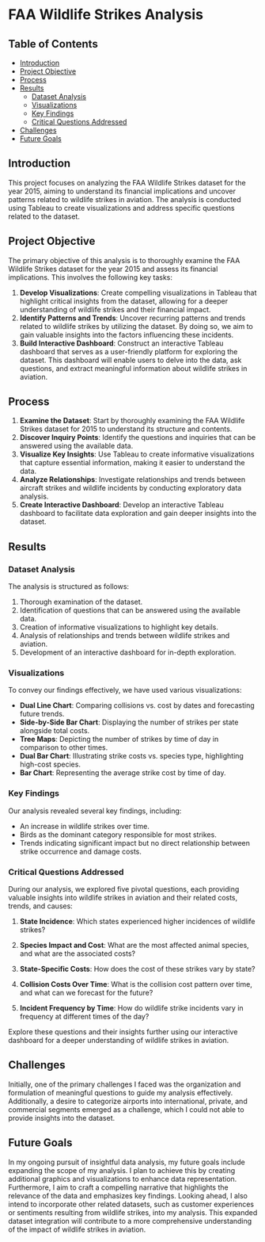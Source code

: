 # FAA Wildlife Strikes Analysis

## Table of Contents
- [Introduction](#introduction)
- [Project Objective](#project-objective)
- [Process](#process)
- [Results](#results)
  - [Dataset Analysis](#dataset-analysis)
  - [Visualizations](#visualizations)
  - [Key Findings](#key-findings)
  - [Critical Questions Addressed](#critical-questions-addressed)
- [Challenges](#challenges)
- [Future Goals](#future-goals)

## Introduction
This project focuses on analyzing the FAA Wildlife Strikes dataset for the year 2015, aiming to understand its financial implications and uncover patterns related to wildlife strikes in aviation. The analysis is conducted using Tableau to create visualizations and address specific questions related to the dataset.

## Project Objective
The primary objective of this analysis is to thoroughly examine the FAA Wildlife Strikes dataset for the year 2015 and assess its financial implications. This involves the following key tasks:
1. **Develop Visualizations**: Create compelling visualizations in Tableau that highlight critical insights from the dataset, allowing for a deeper understanding of wildlife strikes and their financial impact.
2. **Identify Patterns and Trends**: Uncover recurring patterns and trends related to wildlife strikes by utilizing the dataset. By doing so, we aim to gain valuable insights into the factors influencing these incidents.
3. **Build Interactive Dashboard**: Construct an interactive Tableau dashboard that serves as a user-friendly platform for exploring the dataset. This dashboard will enable users to delve into the data, ask questions, and extract meaningful information about wildlife strikes in aviation.

## Process
1. **Examine the Dataset**: Start by thoroughly examining the FAA Wildlife Strikes dataset for 2015 to understand its structure and contents.
2. **Discover Inquiry Points**: Identify the questions and inquiries that can be answered using the available data.
3. **Visualize Key Insights**: Use Tableau to create informative visualizations that capture essential information, making it easier to understand the data.
4. **Analyze Relationships**: Investigate relationships and trends between aircraft strikes and wildlife incidents by conducting exploratory data analysis.
5. **Create Interactive Dashboard**: Develop an interactive Tableau dashboard to facilitate data exploration and gain deeper insights into the dataset.

## Results

### Dataset Analysis
The analysis is structured as follows:
1. Thorough examination of the dataset.
2. Identification of questions that can be answered using the available data.
3. Creation of informative visualizations to highlight key details.
4. Analysis of relationships and trends between wildlife strikes and aviation.
5. Development of an interactive dashboard for in-depth exploration.

### Visualizations
To convey our findings effectively, we have used various visualizations:
- **Dual Line Chart**: Comparing collisions vs. cost by dates and forecasting future trends.
- **Side-by-Side Bar Chart**: Displaying the number of strikes per state alongside total costs.
- **Tree Maps**: Depicting the number of strikes by time of day in comparison to other times.
- **Dual Bar Chart**: Illustrating strike costs vs. species type, highlighting high-cost species.
- **Bar Chart**: Representing the average strike cost by time of day.

### Key Findings
Our analysis revealed several key findings, including:
- An increase in wildlife strikes over time.
- Birds as the dominant category responsible for most strikes.
- Trends indicating significant impact but no direct relationship between strike occurrence and damage costs.

### Critical Questions Addressed
During our analysis, we explored five pivotal questions, each providing valuable insights into wildlife strikes in aviation and their related costs, trends, and causes:

1. **State Incidence**: Which states experienced higher incidences of wildlife strikes?

2. **Species Impact and Cost**: What are the most affected animal species, and what are the associated costs?

3. **State-Specific Costs**: How does the cost of these strikes vary by state?

4. **Collision Costs Over Time**: What is the collision cost pattern over time, and what can we forecast for the future?

5. **Incident Frequency by Time**: How do wildlife strike incidents vary in frequency at different times of the day?

Explore these questions and their insights further using our interactive dashboard for a deeper understanding of wildlife strikes in aviation.

## Challenges
Initially, one of the primary challenges I faced was the organization and formulation of meaningful questions to guide my analysis effectively. Additionally, a desire to categorize airports into international, private, and commercial segments emerged as a challenge, which I could not able to provide insights into the dataset.

## Future Goals
In my ongoing pursuit of insightful data analysis, my future goals include expanding the scope of my analysis. I plan to achieve this by creating additional graphics and visualizations to enhance data representation. Furthermore, I aim to craft a compelling narrative that highlights the relevance of the data and emphasizes key findings. Looking ahead, I also intend to incorporate other related datasets, such as customer experiences or sentiments resulting from wildlife strikes, into my analysis. This expanded dataset integration will contribute to a more comprehensive understanding of the impact of wildlife strikes in aviation.
